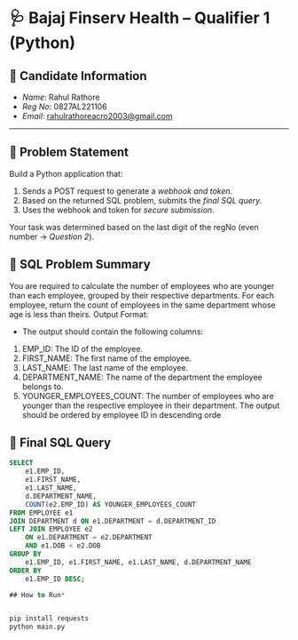 # 🩺 Bajaj Finserv Health – Qualifier 1 (Python)

## 👤 Candidate Information

- *Name*: Rahul Rathore  
- *Reg No*: 0827AL221106  
- *Email*: rahulrathoreacro2003@gmail.com  

---

## 🚀 Problem Statement

Build a Python application that:

1. Sends a POST request to generate a *webhook and token*.
2. Based on the returned SQL problem, submits the *final SQL query*.
3. Uses the webhook and token for *secure submission*.

Your task was determined based on the last digit of the regNo (even number → *Question 2*).

## 🧠 SQL Problem Summary
You are required to calculate the number of employees who are younger than each 
employee, grouped by their respective departments. For each employee, return the 
count of employees in the same department whose age is less than theirs.
Output Format:
* The output should contain the following columns:
1. EMP_ID: The ID of the employee.
2. FIRST_NAME: The first name of the employee.
3. LAST_NAME: The last name of the employee.
4. DEPARTMENT_NAME: The name of the department the employee 
belongs to.
5. YOUNGER_EMPLOYEES_COUNT: The number of employees who are 
younger than the respective employee in their department.
The output should be ordered by employee ID in descending orde

## 🧾 Final SQL Query

```sql
SELECT 
    e1.EMP_ID,
    e1.FIRST_NAME,
    e1.LAST_NAME,
    d.DEPARTMENT_NAME,
    COUNT(e2.EMP_ID) AS YOUNGER_EMPLOYEES_COUNT
FROM EMPLOYEE e1
JOIN DEPARTMENT d ON e1.DEPARTMENT = d.DEPARTMENT_ID
LEFT JOIN EMPLOYEE e2 
    ON e1.DEPARTMENT = e2.DEPARTMENT
    AND e1.DOB < e2.DOB
GROUP BY 
    e1.EMP_ID, e1.FIRST_NAME, e1.LAST_NAME, d.DEPARTMENT_NAME
ORDER BY 
    e1.EMP_ID DESC;

## How to Run*


pip install requests
python main.py

